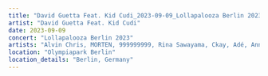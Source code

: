 ```yaml
---
title: "David Guetta Feat. Kid Cudi_2023-09-09_Lollapalooza Berlin 2023"
artist: "David Guetta Feat. Kid Cudi"
date: 2023-09-09
concert: "Lollapalooza Berlin 2023"
artists: "Alvin Chris, MORTEN, 999999999, Rina Sawayama, Ckay, Adé, Anna Calvi, Alexander Marcus, Claptone, AJR, Bru-C, Apashe, Bigflo & Oli, alt-J, Louise Attaque, 47ter, Pomme, David Guetta, 070 Shake"
location: "Olympiapark Berlin"
location_details: "Berlin, Germany"
---
```

